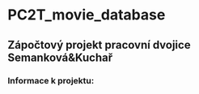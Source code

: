# PC2T_movie_database
## Zápočtový projekt pracovní dvojice Semanková&Kuchař
### Informace k projektu:
